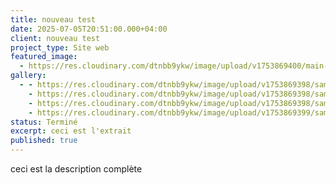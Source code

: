 ```yaml
---
title: nouveau test
date: 2025-07-05T20:51:00.000+04:00
client: nouveau test
project_type: Site web
featured_image:
  - https://res.cloudinary.com/dtnbb9ykw/image/upload/v1753869400/main-sample.png
gallery:
  - - https://res.cloudinary.com/dtnbb9ykw/image/upload/v1753869398/samples/man-on-a-street.jpg
    - https://res.cloudinary.com/dtnbb9ykw/image/upload/v1753869398/samples/chair-and-coffee-table.jpg
    - https://res.cloudinary.com/dtnbb9ykw/image/upload/v1753869398/samples/man-portrait.jpg
    - https://res.cloudinary.com/dtnbb9ykw/image/upload/v1753869399/samples/chair.png
status: Terminé
excerpt: ceci est l'extrait
published: true
---
```

ceci est la description complète

